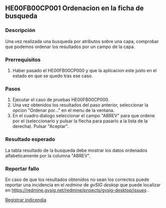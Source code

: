 

## HE00FB00CP001 Ordenacion en la ficha de busqueda

### Descripción

Una vez realizada una busqueda por atributos sobre una capa, 
comprobar que podemos ordenar los resultados por un campo de la capa.

### Prerrequisitos

1. Haber pasado el HE00FB00CP000 y que la aplicacion este justo en el 
   estado en que se quedo tras ese caso.

### Pasos

1. Ejecutar el caso de pruebas HE00FB00CP000.
2. Una vez obtenidos los resultados del paso anterior, seleccionar
   la opcion "Ordenar por..." en el menu de la ventana.
3. En el cuadro dialogo seleccionar el campo "ABREV" para que ordene 
   por el (seleccionarlo y pulsar la flecha para pasarlo a la lista de
   la derecha). Pulsar "Aceptar".

### Resultado esperado

La tabla resultado de la busqueda debe mostrar los datos ordenados
alfabeticamente por la columna "ABREV".

### Reportar fallo

En caso de que los resultados obtenidos no sean los correctos puede reportar
una incidencia en el *redmine* de *gvSIG deskop* que puede localizar en 
https://redmine.gvsig.net/redmine/projects/gvsig-desktop/issues .

[Registrar indicendia](https://redmine.gvsig.net/redmine/projects/gvsig-desktop/issues/new?issue[subject]=HE00FB00CP001+Ordenacion+en+la+ficha+de+busqueda)



